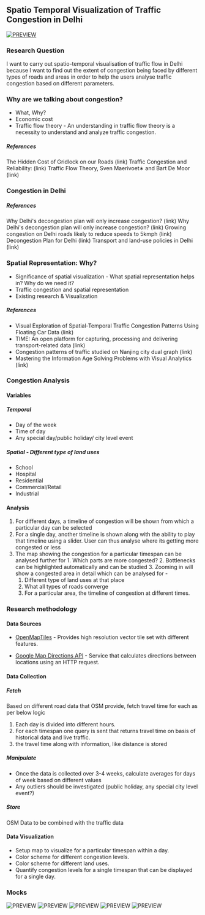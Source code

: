## Spatio Temporal Visualization of Traffic Congestion in Delhi


[![PREVIEW](https://raw.githubusercontent.com/agaase/msdv-thesis/master/writing/mindmap.png)](https://mm.tt/839687015?t=jSvOCBwlvc)

### Research Question
I want to carry out spatio-temporal visualisation of traffic flow in Delhi because I want to find out the extent of congestion being faced by different types of roads and areas in order to help the users analyse traffic congestion based on different parameters.


### Why are we talking about congestion?
- What, Why?
- Economic cost
- Traffic flow theory - An understanding in traffic flow theory is a necessity to understand and analyze traffic congestion.
##### References
The Hidden Cost of Gridlock on our Roads (link)
Traffic Congestion and Reliability: (link)
Traffic Flow Theory, Sven Maerivoet∗ and Bart De Moor (link)

### Congestion in Delhi
##### References
Why Delhi's decongestion plan will only increase congestion? (link)
Why Delhi's decongestion plan will only increase congestion? (link)
Growing congestion on Delhi roads likely to reduce speeds to 5kmph (link)
Decongestion Plan for Delhi (link)
Transport and land-use policies in Delhi (link)

### Spatial Representation: Why?
- Significance of spatial visualization - What spatial representation helps in? Why do we need it?
- Traffic congestion and spatial representation
- Existing research & Visualization
##### References
 - Visual Exploration of Spatial-Temporal Traffic Congestion Patterns Using Floating Car Data (link)
 - TIME: An open platform for capturing, processing and delivering transport-related data (link)
 - Congestion patterns of traffic studied on Nanjing city dual graph (link)
 - Mastering the Information Age Solving Problems with Visual Analytics (link)


### Congestion Analysis
#### Variables

##### Temporal
 - Day of the week
 - Time of day
 - Any special day/public holiday/ city level event

##### Spatial - Different type of land uses
 - School
 - Hospital
 - Residential
 - Commercial/Retail
 - Industrial

#### Analysis
  1. For different days, a timeline of congestion will be shown from which a particular day can be selected
  2. For a single day, another timeline is shown along with the ability to play that timeline using a slider. User can thus analyse where its getting more congested or less 
  3. The map showing the congestion for a particular timespan can be analysed further for
	1. Which parts are more congested?
	2. Bottlenecks can be highlighted automatically and can be studied
	3. Zooming in will show a congested area in detail which can be analysed for - 
		1. Different type of land uses at that place
		2. What all types of roads converge 
		3. For a particular area, the timeline of congestion at different times.
    
    
### Research methodology
#### Data Sources
 - [OpenMapTiles](https://openmaptiles.org/schema/) - Provides high resolution vector tile set with different features.

 - [Google Map Directions API](https://developers.google.com/maps/documentation/directions/intro) - Service that calculates directions between locations using an HTTP request.

#### Data Collection
##### Fetch
Based on different road data that OSM provide, fetch travel time for each as per below logic
 1. Each day is divided into different hours.
 2. For each timespan one query is sent that returns travel time on basis of historical data and live traffic.
 3. the travel time along with information, like distance is stored

##### Manipulate
 - Once the data is collected over 3-4 weeks, calculate averages for days of week based on different values
 - Any outliers should be investigated (public holiday, any special city level event?)

##### Store
OSM Data to be combined with the traffic data

#### Data Visualization
 - Setup map to visualize for a particular timespan within a day.
 - Color scheme for different congestion levels.
 - Color scheme for different land uses.
 - Quantify congestion levels for a single timespan that can be displayed for a single day.


### Mocks
![PREVIEW](https://raw.githubusercontent.com/agaase/msdv-thesis/master/writing/mocks/1.jpg)
![PREVIEW](https://raw.githubusercontent.com/agaase/msdv-thesis/master/writing/mocks/2.jpg)
![PREVIEW](https://raw.githubusercontent.com/agaase/msdv-thesis/master/writing/mocks/3.jpg)
![PREVIEW](https://raw.githubusercontent.com/agaase/msdv-thesis/master/writing/mocks/4.jpg)
![PREVIEW](https://raw.githubusercontent.com/agaase/msdv-thesis/master/writing/mocks/5.jpg)



